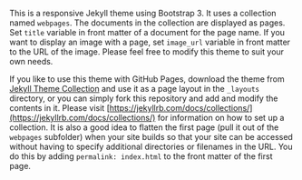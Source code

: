 This is a responsive Jekyll theme using Bootstrap 3.  It uses a collection named `webpages`.  The documents in the collection are displayed as pages.  Set `title` variable in front matter of a document for the page name.  If you want to display an image with a page, set `image_url` variable in front matter to the URL of the image.  Please feel free to modify this theme to suit your own needs.

If you like to use this theme with GitHub Pages, download the theme from [Jekyll Theme Collection](https://emrickj.github.io/jekyll-themes) and use it as a page layout in the `_layouts` directory, or you can simply fork this repository and add and modify the contents in it.  Please visit [https://jekyllrb.com/docs/collections/](https://jekyllrb.com/docs/collections/) for information on how to set up a collection.  It is also a good idea to flatten the first page (pull it out of the `webpages` subfolder) when your site builds so that your site can be accessed without having to specify additional directories or filenames in the URL.  You do this by adding `permalink: index.html` to the front matter of the first page.
